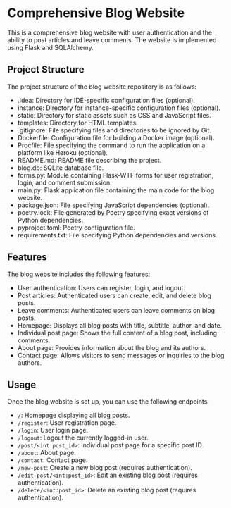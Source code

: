 # Comprehensive Blog Website

This is a comprehensive blog website with user authentication and the ability to post articles and leave comments. The website is implemented using Flask and SQLAlchemy.

## Project Structure

The project structure of the blog website repository is as follows:

- .idea: Directory for IDE-specific configuration files (optional).
- instance: Directory for instance-specific configuration files (optional).
- static: Directory for static assets such as CSS and JavaScript files.
- templates: Directory for HTML templates.
- .gitignore: File specifying files and directories to be ignored by Git.
- Dockerfile: Configuration file for building a Docker image (optional).
- Procfile: File specifying the command to run the application on a platform like Heroku (optional).
- README.md: README file describing the project.
- blog.db: SQLite database file.
- forms.py: Module containing Flask-WTF forms for user registration, login, and comment submission.
- main.py: Flask application file containing the main code for the blog website.
- package.json: File specifying JavaScript dependencies (optional).
- poetry.lock: File generated by Poetry specifying exact versions of Python dependencies.
- pyproject.toml: Poetry configuration file.
- requirements.txt: File specifying Python dependencies and versions.

## Features

The blog website includes the following features:

- User authentication: Users can register, login, and logout.
- Post articles: Authenticated users can create, edit, and delete blog posts.
- Leave comments: Authenticated users can leave comments on blog posts.
- Homepage: Displays all blog posts with title, subtitle, author, and date.
- Individual post page: Shows the full content of a blog post, including comments.
- About page: Provides information about the blog and its authors.
- Contact page: Allows visitors to send messages or inquiries to the blog authors.

## Usage

Once the blog website is set up, you can use the following endpoints:

- `/`: Homepage displaying all blog posts.
- `/register`: User registration page.
- `/login`: User login page.
- `/logout`: Logout the currently logged-in user.
- `/post/<int:post_id>`: Individual post page for a specific post ID.
- `/about`: About page.
- `/contact`: Contact page.
- `/new-post`: Create a new blog post (requires authentication).
- `/edit-post/<int:post_id>`: Edit an existing blog post (requires authentication).
- `/delete/<int:post_id>`: Delete an existing blog post (requires authentication).


